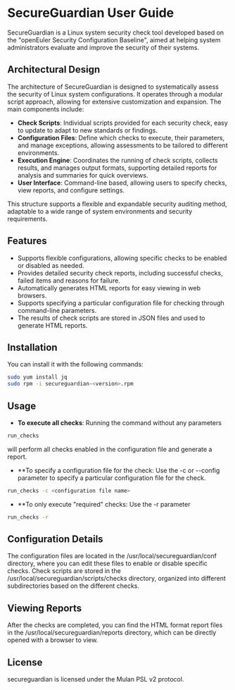 # SecureGuardian User Guide

  SecureGuardian is a Linux system security check tool developed based on the "openEuler Security Configuration Baseline", aimed at helping system administrators evaluate and improve the security of their systems.

## Architectural Design

The architecture of SecureGuardian is designed to systematically assess the security of Linux system configurations. It operates through a modular script approach, allowing for extensive customization and expansion. The main components include:

- **Check Scripts**: Individual scripts provided for each security check, easy to update to adapt to new standards or findings.
- **Configuration Files**: Define which checks to execute, their parameters, and manage exceptions, allowing assessments to be tailored to different environments.
- **Execution Engine**: Coordinates the running of check scripts, collects results, and manages output formats, supporting detailed reports for analysis and summaries for quick overviews.
- **User Interface**: Command-line based, allowing users to specify checks, view reports, and configure settings.

This structure supports a flexible and expandable security auditing method, adaptable to a wide range of system environments and security requirements.

## Features

- Supports flexible configurations, allowing specific checks to be enabled or disabled as needed.
- Provides detailed security check reports, including successful checks, failed items and reasons for failure. 
- Automatically generates HTML reports for easy viewing in web browsers.
- Supports specifying a particular configuration file for checking through command-line parameters.
- The results of check scripts are stored in JSON files and used to generate HTML reports.

## Installation

You can install it with the following commands:

```sh
sudo yum install jq
sudo rpm -i secureguardian-<version>.rpm
```

## Usage

- **To execute all checks**: Running the command without any parameters

```sh
run_checks
```
will perform all checks enabled in the configuration file and generate a report.

- **To specify a configuration file for the check: Use the -c or --config parameter to specify a particular configuration file for the check.

```sh
run_checks -c <configuration file name>
```

- **To only execute "required" checks: Use the -r parameter
```sh
run_checks -r
```
## Configuration Details

   The configuration files are located in the /usr/local/secureguardian/conf directory, where you can edit these files to enable or disable specific checks. Check scripts are stored in the /usr/local/secureguardian/scripts/checks directory, organized into different subdirectories based on the different checks.

## Viewing Reports

  After the checks are completed, you can find the HTML format report files in the /usr/local/secureguardian/reports directory, which can be directly opened with a browser to view.

## License
secureguardian is licensed under the Mulan PSL v2 protocol.


